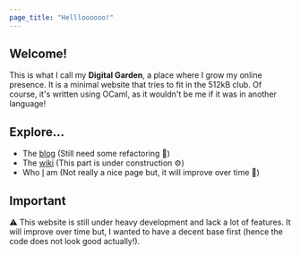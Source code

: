 ```yaml
---
page_title: "Hellloooooo!"
---
```


## Welcome!

This is what I call my **Digital Garden**, a place where I grow my online
presence. It is a minimal website that tries to fit in the 512kB club. Of
course, it's written using OCaml, as it wouldn't be me if it was in another
language!

## Explore...
- The [blog](/blog) (Still need some refactoring 🔧)
- The [wiki](/wiki) (This part is under construction ⚙️)
- Who [I](/about) am (Not really a nice page but, it will improve over time 🤞)

## Important
⚠️ This website is still under heavy development and lack a lot of features. It
will improve over time but, I wanted to have a decent base first (hence the
code does not look good actually!).
